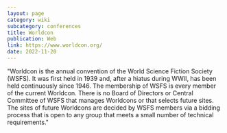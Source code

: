 ```yaml
---
layout: page
category: wiki
subcategory: conferences
title: Worldcon
publication: Web
link: https://www.worldcon.org/
date: 2022-11-20
---
```


"Worldcon is the annual convention of the World Science Fiction Society (WSFS). It was first held in 1939 and, after a hiatus during WWII, has been held continuously since 1946. The membership of WSFS is every member of the current Worldcon. There is no Board of Directors or Central Committee of WSFS that manages Worldcons or that selects future sites. The sites of future Worldcons are decided by WSFS members via a bidding process that is open to any group that meets a small number of technical requirements."
